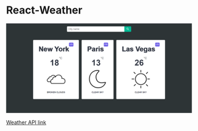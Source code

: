 # React-Weather

![Weather App](https://github.com/kelvinpires/React-Weather/blob/main/src/project.png)

[Weather API link](https://openweathermap.org/api)
